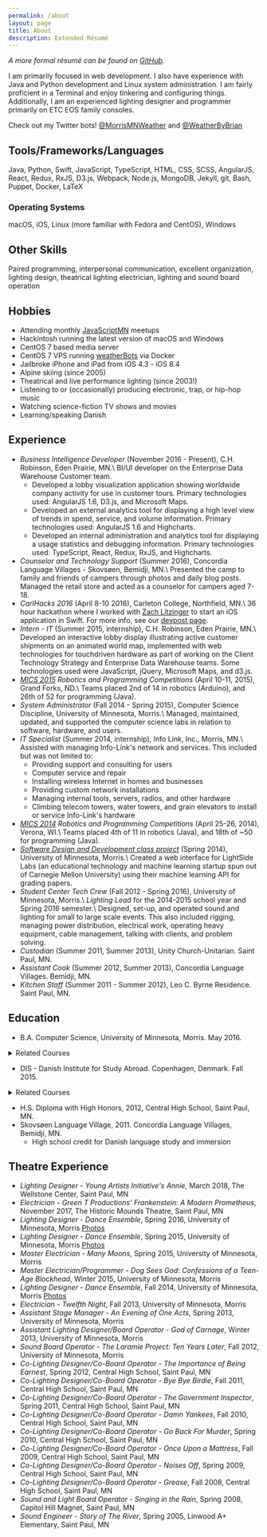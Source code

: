 ```yaml
---
permalink: /about
layout: page
title: About
description: Extended Résumé
---
```


*A more formal résumé can be found on [GitHub](https://github.com/BrianMitchL/resume/raw/master/resume.pdf).*

I am primarily focused in web development. I also have experience with Java and Python development and Linux system administration. I am fairly proficient in a Terminal and enjoy tinkering and configuring things. Additionally, I am an experienced lighting designer and programmer primarily on ETC EOS family consoles.

Check out my Twitter bots! [@MorrisMNWeather](https://twitter.com/MorrisMNWeather) and [@WeatherByBrian](https://twitter.com/WeatherByBrian)

## Tools/Frameworks/Languages

Java, Python, Swift, JavaScript, TypeScript, HTML, CSS, SCSS, AngularJS, React, Redux, RxJS, D3.js, Webpack, Node.js, MongoDB, Jekyll, git, Bash, Puppet, Docker, <span class="latex">L<span class='sup'>a</span>T<span class='sub'>e</span>X</span>

### Operating Systems

macOS, iOS, Linux (more familiar with Fedora and CentOS), Windows

## Other Skills

Paired programming, interpersonal communication, excellent organization, lighting design, theatrical lighting electrician, lighting and sound board operation

## Hobbies

* Attending monthly [JavaScriptMN](https://www.meetup.com/JavaScriptMN/) meetups
* Hackintosh running the latest version of macOS and Windows
* CentOS 7 based media server
* CentOS 7 VPS running [weatherBots](https://github.com/BrianMitchL/weatherBot) via Docker
* Jailbroke iPhone and iPad from iOS 4.3 - iOS 8.4
* Alpine skiing (since 2005)
* Theatrical and live performance lighting (since 2003!)
* Listening to or (occasionally) producing electronic, trap, or hip-hop music
* Watching science-fiction TV shows and movies
* Learning/speaking Danish

## Experience

* _Business Intelligence Developer_ (November 2016 - Present), C.H. Robinson, Eden Prairie, MN.\\
BI/UI developer on the Enterprise Data Warehouse Customer team.
    * Developed a lobby visualization application showing worldwide company activity for use in customer tours. Primary technologies used: AngularJS 1.6, D3.js, and Microsoft Maps.
    * Developed an external analytics tool for displaying a high level view of trends in spend, service, and volume information. Primary technologies used: AngularJS 1.6 and Highcharts.
    * Developed an internal administration and analytics tool for displaying a usage statistics and debugging information. Primary technologies used: TypeScript, React, Redux, RxJS, and Highcharts.
* _Counselor and Technology Support_ (Summer 2016), Concordia Language Villages - Skovsøen, Bemidji, MN.\\
Presented the camp to family and friends of campers through photos and daily blog posts. Managed the retail store and acted as a counselor for campers aged 7-18.
* _CarlHacks 2016_ (April 8-10 2016), Carleton College, Northfield, MN.\\
36 hour hackathon where I worked with [Zach Litzinger](http://www.litzin.gr) to start an iOS application in Swift. For more info, see our [devpost page](https://devpost.com/software/bpm).
* _Intern - IT_ (Summer 2015, internship), C.H. Robinson, Eden Prairie, MN.\\
Developed an interactive lobby display illustrating active customer shipments on an animated world map, implemented with web technologies for touch­driven hardware as part of working on the Client Technology Strategy and Enterprise Data Warehouse teams. Some technologies used were JavaScript, jQuery, Microsoft Maps, and d3.js.
* _[MICS 2015](https://www.micsymposium.org/mics2015/) Robotics and Programming Competitions_ (April 10-11, 2015), ​Grand Forks, ND.\\
Teams placed 2nd of 14 in robotics (Arduino), and 26th of 52 for programming (Java).
* _System Administrator_ (Fall 2014 - Spring 2015), Computer Science Discipline, University of Minnesota, Morris.\\
Managed, maintained, updated, and supported the computer science labs in relation to software, hardware, and users.
* _IT Specialist_ (Summer 2014, internship), Info Link, Inc., Morris, MN.\\
Assisted with managing Info-Link's network and services. This included but was not limited to:
    * Providing support and consulting for users
    * Computer service and repair
    * Installing wireless Internet in homes and businesses
    * Providing custom network installations
    * Managing internal tools, servers, radios, and other hardware
    * Climbing telecom towers, water towers, and grain elevators to install or service Info-Link's hardware
* _[MICS 2014](http://www.micsymposium.org/mics2014/) Robotics and Programming Competitions_ (April 25-26, 2014), ​Verona, WI.\\
Teams placed 4th of 11 in robotics (Java), and 18th of ~50 for programming (Java).
* _[Software Design and Development class project](https://drive.google.com/open?id=1P_iGN6c9NwVeAoehqKqB1GFTToOdBYSKLjesfVIpjX8)_ (Spring 2014), University of Minnesota, Morris.\\
Created a web interface for LightSide Labs (an educational technology and machine learning startup spun out of Carnegie Mellon University) using their machine learning API for grading papers.
* _Student Center Tech Crew_ (Fall 2012 - Spring 2016), University of Minnesota, Morris.\\
_Lighting Lead_ for the 2014-2015 school year and Spring 2016 semester.\\
Designed, set-up, and operated sound and lighting for small to large scale events. This also included rigging, managing power distribution, electrical work, operating heavy equipment, cable management, talking with clients, and problem solving.
* _Custodian_ (Summer 2011, Summer 2013), Unity Church-Unitarian. Saint Paul, MN.
* _Assistant Cook_ (Summer 2012, Summer 2013), Concordia Language Villages. Bemidji, MN.
* _Kitchen Staff_ (Summer 2011 - Summer 2012), Leo C. Byrne Residence. Saint Paul, MN.

## Education

* B.A. Computer Science, University of Minnesota, Morris. May 2016.
<details>
<summary markdown="span">Related Courses</summary>
<ul>
    <li>Network Administration Practicum with an Emphasis on Directory Services Directed Study (CSCI 4993)</li>
    <li>Robotics (CSCI 4454)</li>
    <li>Models of Computing Systems (CSCI 3401)</li>
    <li>Human-Computer Interface Design (CSCI 4656)</li>
    <li>Robotics Directed Study (x2) (CSCI 3993)</li>
    <li>Software Design Directed Study (using MEAN Stack) (CSCI 4993)</li>
    <li>Algorithms and Computability (CSCI 3501)</li>
    <li>Software Design and Development (CSCI 3601)</li>
    <li>Ethical and Social Implications of Technology (IS 1091)</li>
    <li>Data Structures (CSCI 2101)</li>
    <li>Foundations of Computer Science (CSCI 1302)</li>
    <li>Digital Media Computation (CSCI 1201)</li>
</ul>
</details>

* DIS - Danish Institute for Study Abroad. Copenhagen, Denmark. Fall 2015.
<details>
<summary markdown="span">Related Courses</summary>
<ul>
    <li>Artificial Intelligence</li>
    <li>Sustainability in Northern Europe</li>
    <li>Danish Language I--II</li>
</ul>
</details>

* H.S. Diploma with High Honors, 2012, Central High School, Saint Paul, MN.
* Skovsøen Language Village, 2011. Concordia Language Villages, Bemidji, MN.
    * High school credit for Danish language study and immersion

## Theatre Experience

* _Lighting Designer_ - _Young Artists Initiative's Annie_, March 2018, The Wellstone Center, Saint Paul, MN
* _Electrician_ - _Green T Productions' Frankenstein: A Modern Prometheus_, November 2017, The Historic Mounds Theatre, Saint Paul, MN
* _Lighting Designer_ - _Dance Ensemble_, Spring 2016, University of Minnesota, Morris [Photos](https://flic.kr/s/aHskyhQRx3)
* _Lighting Designer_ - _Dance Ensemble_, Spring 2015, University of Minnesota, Morris [Photos](https://flic.kr/s/aHsk9VWDqc)
* _Master Electrician_ - _Many Moons_, Spring 2015, University of Minnesota, Morris
* _Master Electrician/Programmer_ - _Dog Sees God: Confessions of a Teen-Age Blockhead_, Winter 2015, University of Minnesota, Morris
* _Lighting Designer_ - _Dance Ensemble_, Fall 2014, University of Minnesota, Morris [Photos](https://flic.kr/s/aHsk6o7kgX)
* _Electrician_ - _Twelfth Night_, Fall 2013, University of Minnesota, Morris
* _Assistant Stage Manager_ - _An Evening of One Acts_, Spring 2013, University of Minnesota, Morris
* _Assistant Lighting Designer/Board Operator_ - _God of Carnage_, Winter 2013, University of Minnesota, Morris
* _Sound Board Operator_ - _The Laramie Project: Ten Years Later_, Fall 2012, University of Minnesota, Morris
* _Co-Lighting Designer/Co-Board Operator_ - _The Importance of Being Earnest_, Spring 2012, Central High School, Saint Paul, MN
* _Co-Lighting Designer/Co-Board Operator_ - _Bye Bye Birdie_, Fall 2011, Central High School, Saint Paul, MN
* _Co-Lighting Designer/Co-Board Operator_ - _The Government Inspector_, Spring 2011, Central High School, Saint Paul, MN
* _Co-Lighting Designer/Co-Board Operator_ - _Damn Yankees_, Fall 2010, Central High School, Saint Paul, MN
* _Co-Lighting Designer/Co-Board Operator_ - _Go Back For Murder_, Spring 2010, Central High School, Saint Paul, MN
* _Co-Lighting Designer/Co-Board Operator_ - _Once Upon a Mattress_, Fall 2009, Central High School, Saint Paul, MN
* _Co-Lighting Designer/Co-Board Operator_ - _Noises Off_, Spring 2009, Central High School, Saint Paul, MN
* _Co-Lighting Designer/Co-Board Operator_ - _Grease_, Fall 2008, Central High School, Saint Paul, MN
* _Sound and Light Board Operator_ - _Singing in the Rain_, Spring 2008, Capitol Hill Magnet, Saint Paul, MN
* _Sound Engineer_ - _Story of The River_, Spring 2005, Linwood A+ Elementary, Saint Paul, MN